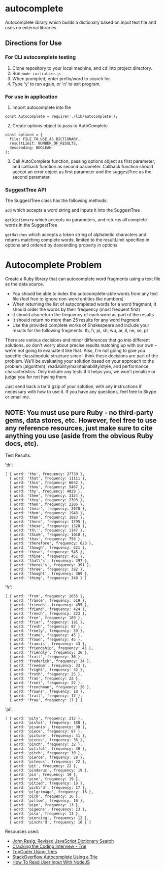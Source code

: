 # autocomplete
Autocomplete library which builds a dictionary based on input text file and uses no external libraries.

## Directions for Use

### For CLI autocomplete testing
1. Clone repository to your local machine, and cd into project directory.
2. Run `node initialize.js`
3. When prompted, enter prefix/word to search for.
4. Type 'y' to run again, or 'n' to exit program.

### For use in application
1. Import autocomplete into file

```
const AutoComplete = require('./lib/autocomplete');
```

2. Create options object to pass to AutoComplete

```
const options = {
  file: FILE_TO_USE_AS_DICTIONARY,
  resultLimit: NUMBER_OF_RESULTS,
  descending: BOOLEAN
};
```

3. Call AutoComplete function, passing options object as first parameter, and callback function as second parameter. Callback function should accept an error object as first parameter and the suggestTree as the second parameter.

### SuggestTree API
The SuggestTree class has the following methods:

`add` which accepts a word string and inputs it into the SuggestTree

`getDictionary` which accepts no parameters, and returns all complete words in the SuggestTree

`getMatches` which accepts a token string of alphabetic characters and returns matching complete words, limited to the resultLimit specified in options and ordered by descending property in options.

Autocomplete Problem
====================

Create a Ruby library that can autocomplete word fragments using a text file as the data source.

* You should be able to index the autocomplete-able words from any text file (feel free to ignore non-word entities like numbers)
* When returning the list of autocompleted words for a word fragment, it should order the words by their frequency (most frequent first)
* It should also return the frequency of each word as part of the results
* It should return no more than 25 results for any word fragment
* Use the provided complete works of Shakespeare and include your results for the following fragments: th, fr, pi, sh, wu, ar, il, ne, se, pl

There are various decisions and minor differences that go into different solutions, so don't worry about precise results matching up with our own – we're not going to evaluate it like that. Also, I'm not going to give you specific class/module structure since I think these decisions are part of the problem. We'll be evaluating your solution based on your approach to the problem (algorithm), readability/maintainability/style, and performance characteristics. Only include any tests if it helps you, we won't penalize or judge you for not having them. 

Just send back a tar'd gzip of your solution, with any instructions if necessary with how to use it. If you have any questions, feel free to Skype or email me.

NOTE: You must use pure Ruby - no third-party gems, data stores, etc. However, feel free to use any reference resources, just make sure to cite anything you use (aside from the obvious Ruby docs, etc).
--------------

Test Results: 

'th':
```
[ { word: 'the', frequency: 27730 },
  { word: 'that', frequency: 11111 },
  { word: 'this', frequency: 6632 },
  { word: 'thou', frequency: 5467 },
  { word: 'thy', frequency: 4029 },
  { word: 'thee', frequency: 3154 },
  { word: 'they', frequency: 2393 },
  { word: 'then', frequency: 2206 },
  { word: 'their', frequency: 2078 },
  { word: 'them', frequency: 1948 },
  { word: 'than', frequency: 1883 },
  { word: 'there', frequency: 1795 },
  { word: 'these', frequency: 1320 },
  { word: 'th\'', frequency: 1147 },
  { word: 'think', frequency: 1018 },
  { word: 'thus', frequency: 758 },
  { word: 'therefore', frequency: 623 },
  { word: 'though', frequency: 621 },
  { word: 'those', frequency: 545 },
  { word: 'thine', frequency: 451 },
  { word: 'that\'s', frequency: 397 },
  { word: 'there\'s', frequency: 391 },
  { word: 'three', frequency: 382 },
  { word: 'thought', frequency: 369 },
  { word: 'thing', frequency: 349 } ]
```
'fr':
```
[ { word: 'from', frequency: 2655 },
  { word: 'france', frequency: 519 },
  { word: 'friends', frequency: 455 },
  { word: 'friend', frequency: 424 },
  { word: 'french', frequency: 223 },
  { word: 'free', frequency: 189 },
  { word: 'friar', frequency: 181 },
  { word: 'fresh', frequency: 87 },
  { word: 'freely', frequency: 59 },
  { word: 'frame', frequency: 45 },
  { word: 'frown', frequency: 45 },
  { word: 'francis', frequency: 43 },
  { word: 'friendship', frequency: 41 },
  { word: 'friendly', frequency: 36 },
  { word: 'fruit', frequency: 36 },
  { word: 'frederick', frequency: 34 },
  { word: 'freedom', frequency: 33 },
  { word: 'fright', frequency: 32 },
  { word: 'froth', frequency: 25 },
  { word: 'fran', frequency: 22 },
  { word: 'front', frequency: 22 },
  { word: 'frenchman', frequency: 20 },
  { word: 'frowns', frequency: 18 },
  { word: 'frail', frequency: 17 },
  { word: 'fray', frequency: 17 } ]
```
'pi':
```
[ { word: 'pity', frequency: 212 },
  { word: 'pistol', frequency: 180 },
  { word: 'pisanio', frequency: 98 },
  { word: 'piece', frequency: 87 },
  { word: 'picture', frequency: 41 },
  { word: 'pieces', frequency: 36 },
  { word: 'pinch', frequency: 32 },
  { word: 'pitiful', frequency: 30 },
  { word: 'pitch', frequency: 30 },
  { word: 'pierce', frequency: 28 },
  { word: 'piteous', frequency: 22 },
  { word: 'pit', frequency: 22 },
  { word: 'pindarus', frequency: 19 },
  { word: 'pin', frequency: 19 },
  { word: 'pine', frequency: 19 },
  { word: 'pitied', frequency: 18 },
  { word: 'pick\'d', frequency: 17 },
  { word: 'pilgrimage', frequency: 16 },
  { word: 'pick', frequency: 16 },
  { word: 'pillow', frequency: 16 },
  { word: 'pipe', frequency: 13 },
  { word: 'pigeons', frequency: 13 },
  { word: 'pisa', frequency: 13 },
  { word: 'piercing', frequency: 12 },
  { word: 'pinch\'d', frequency: 10 } ]
```
Resources used:

* [John Resig, Revised JavaScript Dictionary Search](http://ejohn.org/blog/revised-javascript-dictionary-search/)
* [Cracking the Coding Interview - Trie](https://codetype.wordpress.com/2012/09/01/cracking-the-coding-interview-javascript-trie/)
* [TopCoder Using Tries](https://www.topcoder.com/community/data-science/data-science-tutorials/using-tries/)
* [StackOverflow Autocomplete Using a Trie](http://stackoverflow.com/questions/5023141/autocomplete-using-a-trie)
* [How To Read User Input With NodeJS](http://st-on-it.blogspot.no/2011/05/how-to-read-user-input-with-nodejs.html)

